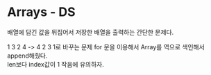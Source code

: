 # Arrays - DS
배열에 담긴 값을 뒤집어서 저장한 배열을 출력하는 간단한 문제다.

1 3 2 4 -> 4 2 3 1로 바꾸는 문제
for 문을 이용해서 Array를 역으로 색인해서 append해줬다.  
len보다 index값이 1 작음에 유의하자.